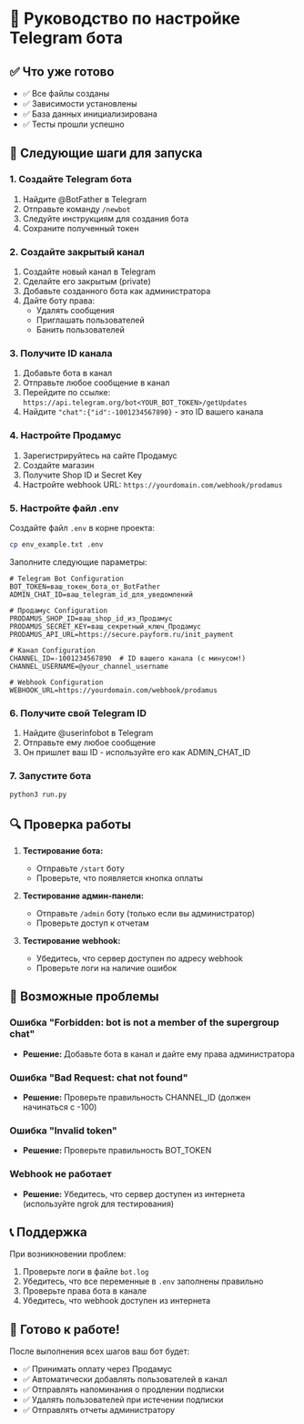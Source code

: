 # 🚀 Руководство по настройке Telegram бота

## ✅ Что уже готово

- ✅ Все файлы созданы
- ✅ Зависимости установлены
- ✅ База данных инициализирована
- ✅ Тесты прошли успешно

## 🔧 Следующие шаги для запуска

### 1. Создайте Telegram бота

1. Найдите @BotFather в Telegram
2. Отправьте команду `/newbot`
3. Следуйте инструкциям для создания бота
4. Сохраните полученный токен

### 2. Создайте закрытый канал

1. Создайте новый канал в Telegram
2. Сделайте его закрытым (private)
3. Добавьте созданного бота как администратора
4. Дайте боту права:
   - Удалять сообщения
   - Приглашать пользователей
   - Банить пользователей

### 3. Получите ID канала

1. Добавьте бота в канал
2. Отправьте любое сообщение в канал
3. Перейдите по ссылке: `https://api.telegram.org/bot<YOUR_BOT_TOKEN>/getUpdates`
4. Найдите `"chat":{"id":-1001234567890}` - это ID вашего канала

### 4. Настройте Продамус

1. Зарегистрируйтесь на сайте Продамус
2. Создайте магазин
3. Получите Shop ID и Secret Key
4. Настройте webhook URL: `https://yourdomain.com/webhook/prodamus`

### 5. Настройте файл .env

Создайте файл `.env` в корне проекта:

```bash
cp env_example.txt .env
```

Заполните следующие параметры:

```env
# Telegram Bot Configuration
BOT_TOKEN=ваш_токен_бота_от_BotFather
ADMIN_CHAT_ID=ваш_telegram_id_для_уведомлений

# Продамус Configuration
PRODAMUS_SHOP_ID=ваш_shop_id_из_Продамус
PRODAMUS_SECRET_KEY=ваш_секретный_ключ_Продамус
PRODAMUS_API_URL=https://secure.payform.ru/init_payment

# Канал Configuration
CHANNEL_ID=-1001234567890  # ID вашего канала (с минусом!)
CHANNEL_USERNAME=@your_channel_username

# Webhook Configuration
WEBHOOK_URL=https://yourdomain.com/webhook/prodamus
```

### 6. Получите свой Telegram ID

1. Найдите @userinfobot в Telegram
2. Отправьте ему любое сообщение
3. Он пришлет ваш ID - используйте его как ADMIN_CHAT_ID

### 7. Запустите бота

```bash
python3 run.py
```

## 🔍 Проверка работы

1. **Тестирование бота:**
   - Отправьте `/start` боту
   - Проверьте, что появляется кнопка оплаты

2. **Тестирование админ-панели:**
   - Отправьте `/admin` боту (только если вы администратор)
   - Проверьте доступ к отчетам

3. **Тестирование webhook:**
   - Убедитесь, что сервер доступен по адресу webhook
   - Проверьте логи на наличие ошибок

## 🚨 Возможные проблемы

### Ошибка "Forbidden: bot is not a member of the supergroup chat"
- **Решение:** Добавьте бота в канал и дайте ему права администратора

### Ошибка "Bad Request: chat not found"
- **Решение:** Проверьте правильность CHANNEL_ID (должен начинаться с -100)

### Ошибка "Invalid token"
- **Решение:** Проверьте правильность BOT_TOKEN

### Webhook не работает
- **Решение:** Убедитесь, что сервер доступен из интернета (используйте ngrok для тестирования)

## 📞 Поддержка

При возникновении проблем:

1. Проверьте логи в файле `bot.log`
2. Убедитесь, что все переменные в `.env` заполнены правильно
3. Проверьте права бота в канале
4. Убедитесь, что webhook доступен из интернета

## 🎯 Готово к работе!

После выполнения всех шагов ваш бот будет:
- ✅ Принимать оплату через Продамус
- ✅ Автоматически добавлять пользователей в канал
- ✅ Отправлять напоминания о продлении подписки
- ✅ Удалять пользователей при истечении подписки
- ✅ Отправлять отчеты администратору

